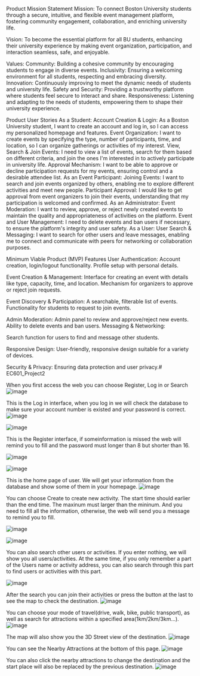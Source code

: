 Product Mission Statement
Mission: 
To connect Boston University students through a secure, intuitive, and flexible event management platform, fostering community engagement, collaboration, and enriching university life.

Vision: 
To become the essential platform for all BU students, enhancing their university experience by making event organization, participation, and interaction seamless, safe, and enjoyable.

Values:
Community: Building a cohesive community by encouraging students to engage in diverse events.
Inclusivity: Ensuring a welcoming environment for all students, respecting and embracing diversity.
Innovation: Continuously improving to meet the dynamic needs of students and university life.
Safety and Security: Providing a trustworthy platform where students feel secure to interact and share.
Responsiveness: Listening and adapting to the needs of students, empowering them to shape their university experience.

Product User Stories
As a Student:
Account Creation & Login: As a Boston University student, I want to create an account and log in, so I can access my personalized homepage and features.
Event Organization: I want to create events by specifying the type, number of participants, time, and location, so I can organize gatherings or activities of my interest.
View, Search & Join Events: I need to view a list of events, search for them based on different criteria, and join the ones I'm interested in to actively participate in university life.
Approval Mechanism: I want to be able to approve or decline participation requests for my events, ensuring control and a desirable attendee list.
As an Event Participant:
Joining Events: I want to search and join events organized by others, enabling me to explore different activities and meet new people.
Participant Approval: I would like to get approval from event organizers to join their events, understanding that my participation is welcomed and confirmed.
As an Administrator:
Event Moderation: I want to review, approve, or reject newly created events to maintain the quality and appropriateness of activities on the platform.
Event and User Management: I need to delete events and ban users if necessary, to ensure the platform's integrity and user safety.
As a User:
User Search & Messaging: I want to search for other users and leave messages, enabling me to connect and communicate with peers for networking or collaboration purposes.

Minimum Viable Product (MVP) Features
User Authentication:
Account creation, login/logout functionality.
Profile setup with personal details.

Event Creation & Management:
Interface for creating an event with details like type, capacity, time, and location.
Mechanism for organizers to approve or reject join requests.

Event Discovery & Participation:
A searchable, filterable list of events.
Functionality for students to request to join events.

Admin Moderation:
Admin panel to review and approve/reject new events.
Ability to delete events and ban users.
Messaging & Networking:

Search function for users to find and message other students.

Responsive Design:
User-friendly, responsive design suitable for a variety of devices.

Security & Privacy:
Ensuring data protection and user privacy.# EC601_Project2
 
When you first access the web you can choose Register, Log in or Search
 ![image](https://github.com/SORRYMAKER100/EC601_Project2/assets/91243357/0bd8d1ae-041e-4cbd-9240-2e25dced2134)
 
This is the Log in interface, when you log in we will check the database to make sure your account number is existed and your password is correct.
 ![image](https://github.com/SORRYMAKER100/EC601_Project2/assets/91243357/11c0c8ff-c49d-4de5-8999-7a3e7eaa859e)

 ![image](https://github.com/SORRYMAKER100/EC601_Project2/assets/91243357/8c51ee60-4401-4994-90ac-555e41893379)

This is the Register interface, if someinformation is missed the web will remind you to fill and the password must longer than 8 but shorter than 16.

 ![image](https://github.com/SORRYMAKER100/EC601_Project2/assets/91243357/b5a85eb5-cf59-4911-bee8-844966d60d3a)

 ![image](https://github.com/SORRYMAKER100/EC601_Project2/assets/91243357/ae1879ad-dfc3-40f2-a231-374556dd7c9f)

This is the home page of user. We will get your information from the database and show some of them in your homepage.
 ![image](https://github.com/SORRYMAKER100/EC601_Project2/assets/91243357/a8dfb5fb-de01-4ef6-b4c0-9fdf7f84146a)
 
You can choose Create to create new activity. The start time should earlier than the end time. The maxinum must larger than the mininum. And you need to fill all the information, otherwise, the web will send you a message to remind you to fill.

 ![image](https://github.com/SORRYMAKER100/EC601_Project2/assets/91243357/54286df3-c82b-4cdb-af47-f64c12c11e15)

 ![image](https://github.com/SORRYMAKER100/EC601_Project2/assets/91243357/8be8bebf-65cc-40f0-b92d-2cf30cc74c29)

You can also search other users or activities. If you enter nothing, we will show you all users/activities. At the same time, if you only remember a part of the Users name or activity address, you can also search through this part to find users or activities with this part.

 ![image](https://github.com/SORRYMAKER100/EC601_Project2/assets/91243357/e3990ccc-579d-48dd-acba-1e8b56d82440)
 
After the search you can join their activities or press the button at the last to see the map to check the destination.
 ![image](https://github.com/SORRYMAKER100/EC601_Project2/assets/91243357/23d91531-4e8c-4524-96d7-a6200464da99)
 
You can choose your mode of travel(drive, walk, bike, public transport), as well as search for attractions within a specified area(1km/2km/3km...).
 ![image](https://github.com/SORRYMAKER100/EC601_Project2/assets/91243357/6b6b72a0-68a2-4971-bd5c-80b297f736d4)
 
The map will also show you the 3D Street view of the destination.
 ![image](https://github.com/SORRYMAKER100/EC601_Project2/assets/91243357/60df1667-a7f8-4531-8340-3e9d3f3d3673)
 
You can see the Nearby Attractions at the bottom of this page.
 ![image](https://github.com/SORRYMAKER100/EC601_Project2/assets/91243357/751c7437-1dd1-460d-bf60-bf72a5257fee)
 
You can also click the nearby attractions to change the destination and the start place will also be replaced by the previous destination.
![image](https://github.com/SORRYMAKER100/EC601_Project2/assets/91243357/e0a89e77-a5f1-4305-801d-9e4dd16d22a1)

